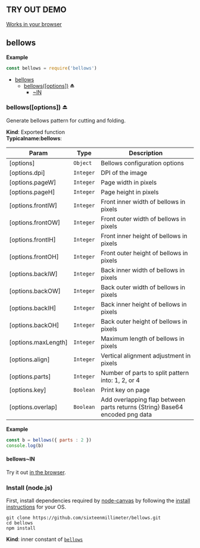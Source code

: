<a name="module_bellows"></a>

## TRY OUT DEMO
[Works in your browser](https://sixteenmillimeter.github.io/bellows-generator/)

## bellows
**Example**  
```js
const bellows = require('bellows')
```

* [bellows](#module_bellows)
    * [bellows([options])](#exp_module_bellows--bellows) ⏏
        * [~IN](#module_bellows--bellows..IN)

<a name="exp_module_bellows--bellows"></a>

### bellows([options]) ⏏
Generate bellows pattern for cutting and folding.

**Kind**: Exported function  
**Typicalname:bellows**:   

| Param | Type | Description |
| --- | --- | --- |
| [options] | <code>Object</code> | Bellows configuration options |
| [options.dpi] | <code>Integer</code> | DPI of the image |
| [options.pageW] | <code>Integer</code> | Page width in pixels |
| [options.pageH] | <code>Integer</code> | Page height in pixels |
| [options.frontIW] | <code>Integer</code> | Front inner width of bellows in pixels |
| [options.frontOW] | <code>Integer</code> | Front outer width of bellows in pixels |
| [options.frontIH] | <code>Integer</code> | Front inner height of bellows in pixels |
| [options.frontOH] | <code>Integer</code> | Front outer height of bellows in pixels |
| [options.backIW] | <code>Integer</code> | Back inner width of bellows in pixels |
| [options.backOW] | <code>Integer</code> | Back outer width of bellows in pixels |
| [options.backIH] | <code>Integer</code> | Back inner height of bellows in pixels |
| [options.backOH] | <code>Integer</code> | Back outer height of bellows in pixels |
| [options.maxLength] | <code>Integer</code> | Maximum length of bellows in pixels |
| [options.align] | <code>Integer</code> | Vertical alignment adjustment in pixels |
| [options.parts] | <code>Integer</code> | Number of parts to split pattern into: 1, 2, or 4 |
| [options.key] | <code>Boolean</code> | Print key on page |
| [options.overlap] | <code>Boolean</code> | Add overlapping flap between parts returns {String}  Base64 encoded png data |

**Example**  
```js
const b = bellows({ parts : 2 })
console.log(b)
```
<a name="module_bellows--bellows..IN"></a>

#### bellows~IN
Try it out [in the browser](https://sixteenmillimeter.github.io/bellows-generator/).

### Install (node.js)

First, install dependencies required by 
[node-canvas](https://github.com/Automattic/node-canvas) by following 
the [install instructions](https://github.com/Automattic/node-canvas#installation) 
for your OS.

```
git clone https://github.com/sixteenmillimeter/bellows.git
cd bellows
npm install
```

**Kind**: inner constant of [<code>bellows</code>](#exp_module_bellows--bellows)  
